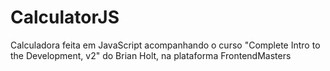 # CalculatorJS

Calculadora feita em JavaScript acompanhando o curso "Complete Intro to the Development, v2" do Brian Holt, na plataforma FrontendMasters
